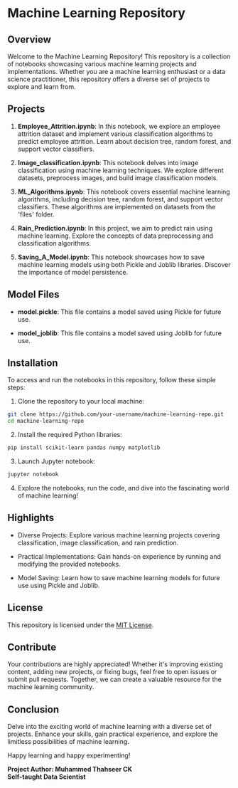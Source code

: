 # Machine Learning Repository

## Overview

Welcome to the Machine Learning Repository! This repository is a collection of notebooks showcasing various machine learning projects and implementations. Whether you are a machine learning enthusiast or a data science practitioner, this repository offers a diverse set of projects to explore and learn from.

## Projects

1. **Employee_Attrition.ipynb**: In this notebook, we explore an employee attrition dataset and implement various classification algorithms to predict employee attrition. Learn about decision tree, random forest, and support vector classifiers.

2. **Image_classification.ipynb**: This notebook delves into image classification using machine learning techniques. We explore different datasets, preprocess images, and build image classification models.

3. **ML_Algorithms.ipynb**: This notebook covers essential machine learning algorithms, including decision tree, random forest, and support vector classifiers. These algorithms are implemented on datasets from the 'files' folder.

4. **Rain_Prediction.ipynb**: In this project, we aim to predict rain using machine learning. Explore the concepts of data preprocessing and classification algorithms.

5. **Saving_A_Model.ipynb**: This notebook showcases how to save machine learning models using both Pickle and Joblib libraries. Discover the importance of model persistence.

## Model Files

- **model.pickle**: This file contains a model saved using Pickle for future use.

- **model_joblib**: This file contains a model saved using Joblib for future use.

## Installation

To access and run the notebooks in this repository, follow these simple steps:

1. Clone the repository to your local machine:

```bash
git clone https://github.com/your-username/machine-learning-repo.git
cd machine-learning-repo
```

2. Install the required Python libraries:

```bash
pip install scikit-learn pandas numpy matplotlib
```

3. Launch Jupyter notebook:

```bash
jupyter notebook
```

4. Explore the notebooks, run the code, and dive into the fascinating world of machine learning!

## Highlights

- Diverse Projects: Explore various machine learning projects covering classification, image classification, and rain prediction.

- Practical Implementations: Gain hands-on experience by running and modifying the provided notebooks.

- Model Saving: Learn how to save machine learning models for future use using Pickle and Joblib.

## License

This repository is licensed under the [MIT License](https://opensource.org/licenses/MIT).

## Contribute

Your contributions are highly appreciated! Whether it's improving existing content, adding new projects, or fixing bugs, feel free to open issues or submit pull requests. Together, we can create a valuable resource for the machine learning community.

## Conclusion

Delve into the exciting world of machine learning with a diverse set of projects. Enhance your skills, gain practical experience, and explore the limitless possibilities of machine learning.

Happy learning and happy experimenting!

**Project Author: Muhammed Thahseer CK**  
**Self-taught Data Scientist**
